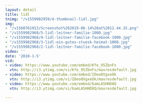 ```yaml
---
layout: detail
title: lidl
tnimg: "/v1559982959/4-thumbnail-lidl.jpg"
img:
- "/v1560761913/Screenshot%202019-06-14%20at%2012.44.15.png"
- "/v1559982968/5-lidl-leitner-familie-1000.jpg"
- "/v1559982968/4-lidl-leitner-familie-facebook-1000.jpg"
- "/v1559982968/3-lidl-ein-gutes-stuesk-heimat-1000.jpg"
- "/v1559982968/2-lidl-leitner-familie-facebook-1000.jpg"
video: ''
date: '2010-1-5'
vid:
- video: https://www.youtube.com/embed/Kfe_95ZbnFs
  vtn: http://i3.ytimg.com/vi/Kfe_95ZbnFs/maxresdefault.jpg
- video: https://www.youtube.com/embed/IDeo8VgxeOk
  vtn: http://i3.ytimg.com/vi/IDeo8VgxeOk/maxresdefault.jpg
- video: https://www.youtube.com/embed/6amLASHHD8Q
  vtn: http://i3.ytimg.com/vi/6amLASHHD8Q/maxresdefault.jpg

---
```

